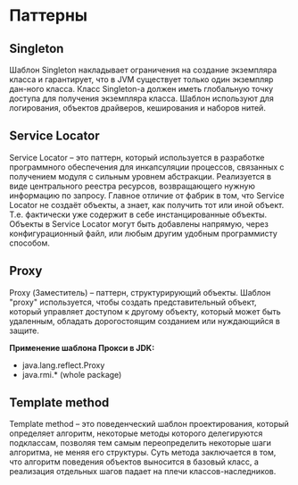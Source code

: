 # Паттерны
## Singleton
Шаблон Singleton накладывает ограничения на создание экземпляра класса и гарантирует, что в JVM существует только один экземпляр дан-ного класса. Класс Singleton-а должен иметь глобальную точку доступа для получения экземпляра класса. Шаблон используют для логирования, объектов драйверов, кеширования и наборов нитей. 

## Service Locator
Service Locator – это паттерн, который используется в разработке программного обеспечения для инкапсуляции процессов, связанных с получением модуля с сильным уровнем абстракции.
Реализуется в виде центрального реестра ресурсов, возвращающего нужную информацию по запросу. Главное отличие от фабрик в том, что Service Locator не создаёт объекты, а знает, как получить тот или иной объект. Т.е. фактически уже содержит в себе инстанцированные объекты.
Объекты в Service Locator могут быть добавлены напрямую, через конфигурационный файл, или любым другим удобным программисту способом.


## Proxy
Proxy (Заместитель) – паттерн, структурирующий объекты.
Шаблон "proxy" используется, чтобы создать представительный объект, который управляет доступом к другому объекту, который может быть удаленным, обладать дорогостоящим созданием или нуждающийся в защите.

**Применение шаблона Прокси в JDK:**

-  java.lang.reflect.Proxy
-  java.rmi.* (whole package)

## Template method
Template method – это поведенческий шаблон проектирования, который определяет алгоритм, некоторые методы которого делегируются подклассам, позволяя тем самым переопределить некоторые шаги алгоритма, не меняя его структуры.
Суть метода заключается в том, что алгоритм поведения объектов выносится в базовый класс, а реализация отдельных шагов падает на плечи классов-наследников.